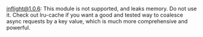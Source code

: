 inflight@1.0.6:
This module is not supported, and leaks memory. Do not use it. Check out lru-cache if you want a good and tested way to coalesce async requests by a key value, which is much more comprehensive and powerful.